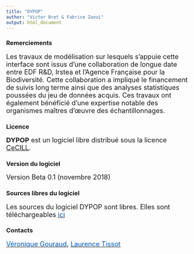 ```yaml
---
title: "DYPOP"
author: "Victor Bret & Fabrice Zaoui"
output: html_document
---
```



### **Remerciements**
<font size="4">Les travaux de modélisation sur lesquels s’appuie cette interface sont issus d’une collaboration de longue date entre EDF R&D, Irstea et l’Agence Française pour la Biodiversité. Cette collaboration a impliqué le financement de suivis long terme ainsi que des analyses statistiques poussées du jeu de données acquis. Ces travaux ont également bénéficié d’une expertise notable des organismes maîtres d’œuvre des échantillonnages.</font>

### **Licence**
<font size="4">**DYPOP** est un logiciel libre distribué sous la licence [CeCILL](https://cecill.info/licences/Licence_CeCILL_V2.1-fr.html).</font>

### **Version du logiciel**
<font size="4">Version Beta 0.1 (novembre 2018)</font>

### **Sources libres du logiciel**
<font size="4">Les sources du logiciel DYPOP sont libres. Elles sont téléchargeables [<font style="color: #005BBB">ici</font>](https://github.com/fzao/DYPOP)</font>

### **Contacts**
<font size="4">[<font style="color: #005BBB">Véronique Gouraud</font>](mailto:veronique.gouraud@edf.fr), [<font style="color: #005BBB">Laurence Tissot</font>](mailto:laurence.tissot@edf.fr)</font>
